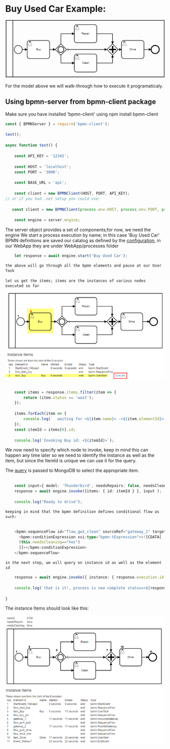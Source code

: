 
# Buy Used Car Example:

![Image description](buyUsedCar.png)

For the model above we will walk-through how to execute it programaticaly.

## Using bpmn-server from bpmn-client package 

Make sure you have installed 'bpmn-client' using npm install bpmn-client

```ts
const { BPMNServer } = require('bpmn-client');

test();

async function test() {

    const API_KEY = '12345';

    const HOST = 'localhost';
    const PORT = '3000';

    const BASE_URL = 'api';

    const client = new BPMNClient(HOST, PORT, API_KEY);
// or if you had .net setup you could use:

   const client = new BPMNClient(process.env.HOST, process.env.PORT, process.env.API_KEY);

    const engine = server.engine;

```
The server object provides a set of components;for now, we need the engine
We start a process execution by name; in this case 'Buy Used Car' 
BPMN definitions are saved our catalog as defined by the [configuration](../setup.md), in our WebApp they are under WebApp/processes folder

```ts
    let response = await engine.start('Buy Used Car');

```
    the above will go through all the bpmn elements and pause at our User Task 

    let us get the items; items are the instances of various nodes executed so far
![status](BuyCar-web2br.png)

```ts

    const items = response.items.filter(item => {
        return (item.status == 'wait');
    });

    items.forEach(item => {
        console.log(`  waiting for <${item.name}> -<${item.elementId}> id: <${item.id}> `);
    });
    const itemId = items[0].id;

    console.log(`Invoking Buy id: <${itemId}>`);

```
We now need to specify which node to invoke, keep in mind this can happen any time later
so we need to identify the instance as well as the item, but since the ItemId is unique we can use it for the query.

The [query](../DataQuery.md) is passed to MongoDB to select the appropriate item.
   
```ts

    const input={ model: 'Thunderbird', needsRepairs: false, needsCleaning: false };
    response = await engine.invoke({items: { id: itemId } }, input );

    console.log("Ready to drive");

```
    keeping in mind that the bpmn definition defines conditional flow as such:

```ts

    <bpmn:sequenceFlow id="flow_gw1_clean" sourceRef="gateway_1" targetRef="task_clean">
      <bpmn:conditionExpression xsi:type="bpmn:tExpression"><![CDATA[
      (this.needsCleaning=="Yes")
      ]]></bpmn:conditionExpression>
    </bpmn:sequenceFlow>

```

    in the next step, we will query on instance id as well as the element id 

```ts
    response = await engine.invoke({ instance: { response.execution.id }, items: {elementId: 'task_Drive' }});

    console.log(`that is it!, process is now complete status=<${response.execution.status}>`)

}

```
The instance Items should look like this:

![Completed Process](buyUsedCarWithItems.png)
